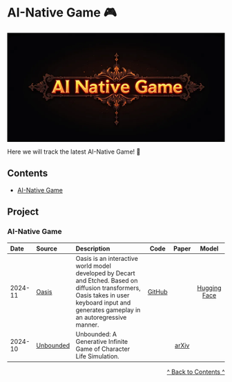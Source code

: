 # AI-Native Game 🎮

<p align="center">
  <img src="AI-Native Game.png" alt="AI-Native Game" style="display:block; margin:auto;" />
</p>

Here we will track the latest AI-Native Game! 🚀

## Contents

* [AI-Native Game](#aigame)



## Project


###  <span id="aigame">AI-Native Game</span>

| Date          | Source                   | Description                                                 |   Code   |   Paper   |  Model  |
| :------------------------------ | :--------------------------------------------------------------------------------------------------------------------------------------------------------------------------------------------- | :--------------------------------------- | :-----------: | :-----------: | :-------: |
|    2024-11    | [Oasis](https://oasis-model.github.io/)              | Oasis is an interactive world model developed by Decart and Etched. Based on diffusion transformers, Oasis takes in user keyboard input and generates gameplay in an autoregressive manner.            | [GitHub](https://github.com/etched-ai/open-oasis)              |  | [Hugging Face](https://huggingface.co/Etched/oasis-500m)   |
|    2024-10    | [Unbounded](https://generative-infinite-game.github.io/)              | Unbounded: A Generative Infinite Game of Character Life Simulation.            |               | [arXiv](https://arxiv.org/abs/2410.18975)              |    |


<p style="text-align: right;"><a href="#contents">^ Back to Contents ^</a></p>


